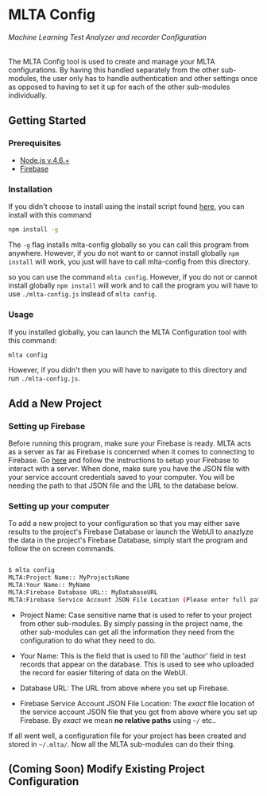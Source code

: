 # MLTA Config
###### Machine Learning Test Analyzer and recorder Configuration
The MLTA Config tool is used to create and manage your MLTA configurations. By having this handled separately from the other sub-modules, the user only has to handle authentication and other settings once as opposed to having to set it up for each of the other sub-modules individually.

## Getting Started

### Prerequisites
- [Node.js v.4.6.+](https://nodejs.org/en/)
- [Firebase](https://firebase.google.com)

### Installation
If you didn't choose to install using the install script found [here](../mlta#installation), you can install with this command
```bash
npm install -g
```
The `-g` flag installs mlta-config globally so you can call this program from anywhere. However, if you do not want to or cannot install globally `npm install` will work, you just will have to call mlta-config from this directory.

 so you can use the command `mlta config`. However, if you do not or cannot install globally `npm install` will work and to call the program you will have to use `./mlta-config.js` instead of `mlta config`.


### Usage
If you installed globally, you can launch the MLTA Configuration tool with this command:
```bash
mlta config
```
However, if you didn't then you will have to navigate to this directory and run `./mlta-config.js`.

## Add a New Project
### Setting up Firebase
Before running this program, make sure your Firebase is ready. MLTA acts as a server as far as Firebase is concerned when it comes to connecting to Firebase. Go [here](https://firebase.google.com/docs/server/setup) and follow the instructions to setup your Firebase to interact with a server.
When done, make sure you have the JSON file with your service account credentials saved to your computer. You will be needing the path to that JSON file and the URL to the database below.

### Setting up your computer
To add a new project to your configuration so that you may either save results to the project's Firebase Database or launch the WebUI to anazlyze the data in the project's Firebase Database, simply start the program and follow the on screen commands.
```bash

$ mlta config
MLTA:Project Name:: MyProjectsName
MLTA:Your Name:: MyName
MLTA:Firebase Database URL:: MyDatabaseURL
MLTA:Firebase Service Account JSON File Location (Please enter full path name):: FullPathTOServiceAccount

```

- Project Name: Case sensitive name that is used to refer to your project from other sub-modules. By simply passing in the project name, the other sub-modules can get all the information they need from the configuration to do what they need to do.

- Your Name: This is the field that is used to fill the 'author' field in test records that appear on the database. This is used to see who uploaded the record for easier filtering of data on the WebUI.

- Database URL: The URL from above where you set up Firebase.

- Firebase Service Account JSON File Location: The *exact* file location of the service account JSON file that you got from above where you set up Firebase. By *exact* we mean **no relative paths** using `~/` etc..


If all went well, a configuration file for your project has been created and stored in `~/.mlta/`.
Now all the MLTA sub-modules can do their thing.


## (Coming Soon) Modify Existing Project Configuration
